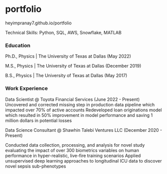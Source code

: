 # portfolio
heyimpranay7.github.io/portfolio

Technical Skills: Python, SQL, AWS, Snowflake, MATLAB
### Education
Ph.D., Physics | The University of Texas at Dallas (May 2022)

M.S., Physics | The University of Texas at Dallas (December 2019)

B.S., Physics | The University of Texas at Dallas (May 2017)
 
### Work Experience

 Data Scientist @ Toyota Financial Services (June 2022 - Present)
Uncovered and corrected missing step in production data pipeline which impacted over 70% of active accounts
Redeveloped loan originations model which resulted in 50% improvement in model performance and saving 1 million dollars in potential losses

 Data Science Consultant @ Shawhin Talebi Ventures LLC (December 2020 - Present)

Conducted data collection, processing, and analysis for novel study evaluating the impact of over 300 biometrics variables on human performance in hyper-realistic, live-fire training scenarios
Applied unsupervised deep learning approaches to longitudinal ICU data to discover novel sepsis sub-phenotypes
